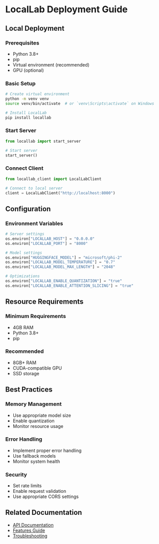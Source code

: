 # LocalLab Deployment Guide

## Local Deployment

### Prerequisites

- Python 3.8+
- pip
- Virtual environment (recommended)
- GPU (optional)

### Basic Setup

```bash
# Create virtual environment
python -m venv venv
source venv/bin/activate  # or `venv\Scripts\activate` on Windows

# Install LocalLab
pip install locallab
```

### Start Server

```python
from locallab import start_server

# Start server
start_server()
```

### Connect Client

```python
from locallab_client import LocalLabClient

# Connect to local server
client = LocalLabClient("http://localhost:8000")
```

## Configuration

### Environment Variables

```python
# Server settings
os.environ["LOCALLAB_HOST"] = "0.0.0.0"
os.environ["LOCALLAB_PORT"] = "8000"

# Model settings
os.environ["HUGGINGFACE_MODEL"] = "microsoft/phi-2"
os.environ["LOCALLAB_MODEL_TEMPERATURE"] = "0.7"
os.environ["LOCALLAB_MODEL_MAX_LENGTH"] = "2048"

# Optimizations
os.environ["LOCALLAB_ENABLE_QUANTIZATION"] = "true"
os.environ["LOCALLAB_ENABLE_ATTENTION_SLICING"] = "true"
```

## Resource Requirements

### Minimum Requirements

- 4GB RAM
- Python 3.8+
- pip

### Recommended

- 8GB+ RAM
- CUDA-compatible GPU
- SSD storage

## Best Practices

### Memory Management

- Use appropriate model size
- Enable quantization
- Monitor resource usage

### Error Handling

- Implement proper error handling
- Use fallback models
- Monitor system health

### Security

- Set rate limits
- Enable request validation
- Use appropriate CORS settings

## Related Documentation

- [API Documentation](./API.md)
- [Features Guide](./features/README.md)
- [Troubleshooting](./TROUBLESHOOTING.md)
